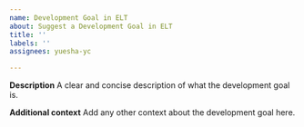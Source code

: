 ```yaml
---
name: Development Goal in ELT
about: Suggest a Development Goal in ELT
title: ''
labels: ''
assignees: yuesha-yc

---
```


**Description**
A clear and concise description of what the development goal is.

**Additional context**
Add any other context about the development goal here.
